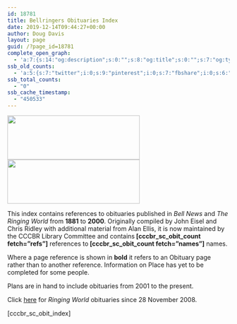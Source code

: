 ```yaml
---
id: 18781
title: Bellringers Obituaries Index
date: 2019-12-14T09:44:27+00:00
author: Doug Davis
layout: page
guid: /?page_id=18781
complete_open_graph:
  - 'a:7:{s:14:"og:description";s:0:"";s:8:"og:title";s:0:"";s:7:"og:type";s:0:"";s:12:"twitter:card";s:7:"summary";s:15:"twitter:creator";s:0:"";s:19:"twitter:description";s:0:"";s:8:"og:image";s:0:"";}'
ssb_old_counts:
  - 'a:5:{s:7:"twitter";i:0;s:9:"pinterest";i:0;s:7:"fbshare";i:0;s:6:"reddit";i:0;s:6:"tumblr";N;}'
ssb_total_counts:
  - "0"
ssb_cache_timestamp:
  - "450533"
---
```

<img loading="lazy" src="https://cccbr.org.uk/wp-content/uploads/2016/03/bn-300x100.jpg" alt="" width="300" height="100" />

<img loading="lazy" src="https://cccbr.org.uk/wp-content/uploads/2016/03/rw-300x100.jpg" alt="" width="300" height="100" /> 

<p style="text-align: left;">
  This index contains references to obituaries published in <em>Bell News </em>and<em> The Ringing World </em>from <b>1881</b> to <b>2000</b>. Originally compiled by John Eisel and Chris Ridley with additional material from Alan Ellis, it is now maintained by the CCCBR Library Committee and contains<strong> [cccbr_sc_obit_count fetch=&#8221;refs&#8221;]</strong> references to<strong> [cccbr_sc_obit_count fetch=&#8221;names&#8221;]</strong> names.
</p>

Where a page reference is shown in **bold** it refers to an Obituary page rather than to another reference. Information on Place has yet to be completed for some people.

Plans are in hand to include obituaries from 2001 to the present.

Click <a href="https://www.ringingworld.co.uk/news-articles2/obituaries.html" target="_blank" rel="noopener noreferrer">here</a> for _Ringing World_ obituaries since 28 November 2008.

[cccbr\_sc\_obit_index]
